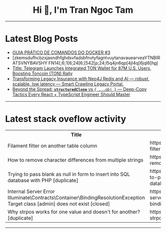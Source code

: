 <h1 align="center">Hi 👋, I'm Tran Ngoc Tam</h1>

---

# Latest Blog Posts 
<!-- BLOG-POST-LIST:START -->
- [GUIA PRÁTICO DE COMANDOS DO DOCKER #3](https://dev.to/heyglonfabio/guia-pratico-de-comandos-do-docker-3-5aed)
- [zkemsdufhcbzxjasndhfghdsvfadsbfnvtyfagntvuytanavauearveaYTNBIRATSVNYBAVSHY FN14[;6;1[6;24[6;[542[p;24;l5q4jn6qp[4jl4q[6jql6[h[pl](https://dev.to/hellolol_lolyah_7b1c74d0a/virtualbox-instructions-52d2)
- [Title: Telegram Launches Integrated TON Wallet for 87M U.S. Users, Boosting Toncoin &lpar;TON&rpar; Rally](https://dev.to/yagyaraj_sharma_6cd410179/title-telegram-launches-integrated-ton-wallet-for-87m-us-users-boosting-toncoin-ton-rally-5dfn)
- [Transforming Legacy Insurance with Neo4J,Redis and AI — robust, scalable, low latency — Smart Crawling Legacy Portal.](https://dev.to/roy777rajat/transforming-legacy-insurance-with-neo4jredis-and-ai-robust-scalable-low-latency-smart-2cle)
- [Beyond the Spread: **`structuredClone`** vs `{ ...obj }` — Deep-Copy Tactics Every React + TypeScript Engineer Should Master](https://dev.to/cristiansifuentes/beyond-the-spread-structuredclone-vs-obj-deep-copy-tactics-every-react--4pip)
<!-- BLOG-POST-LIST:END -->

---

# Latest stack oveflow activity
<table>
  <tr><th>Title</th><th>Link</th></tr>
  <!-- STACKOVERFLOW:START --><tr><td>Filament filter on another table column</td><td>https://stackoverflow.com/questions/79719275/filament-filter-on-another-table-column</td></tr><tr><td>How to remove character differences from multiple strings</td><td>https://stackoverflow.com/questions/79719219/how-to-remove-character-differences-from-multiple-strings</td></tr><tr><td>Trying to pass blank as null in form to insert into SQL database with PHP [duplicate]</td><td>https://stackoverflow.com/questions/79718921/trying-to-pass-blank-as-null-in-form-to-insert-into-sql-database-with-php</td></tr><tr><td>Internal Server Error Illuminate\Contracts\Container\BindingResolutionException Target class [admin] does not exist [closed]</td><td>https://stackoverflow.com/questions/79718913/internal-server-error-illuminate-contracts-container-bindingresolutionexception</td></tr><tr><td>Why strpos works for one value and doesn&#39;t for another? [duplicate]</td><td>https://stackoverflow.com/questions/79718809/why-strpos-works-for-one-value-and-doesnt-for-another</td></tr><!-- STACKOVERFLOW:END -->
</table>

---



